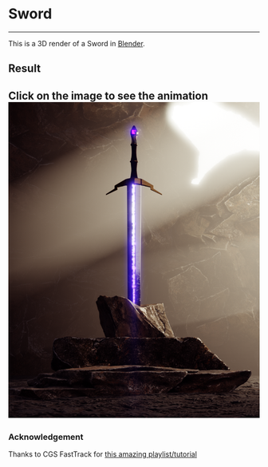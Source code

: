 # Sword
---
This is a 3D render of a Sword in [Blender](https://www.blender.org/).
## Result
Click on the image to see the animation
[![render](render/finale.png)](https://cloud-56e9d5rbu-hack-club-bot.vercel.app/0render.mp4)
---
### Acknowledgement
Thanks to CGS FastTrack for [this amazing playlist/tutorial](https://youtube.com/playlist?list=PL8eKBkZzqDiV2xca_7QVNdG8LGBfZBCkI&si=XqIqFrLmBEW1bWBe)
